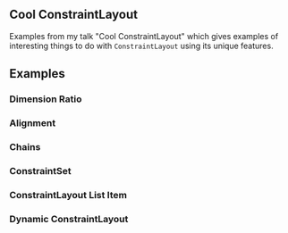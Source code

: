 ## Cool ConstraintLayout
Examples from my talk "Cool ConstraintLayout" which gives examples of interesting things to do with `ConstraintLayout` using its unique features.

## Examples

### Dimension Ratio

### Alignment

### Chains

### ConstraintSet

### ConstraintLayout List Item

### Dynamic ConstraintLayout
